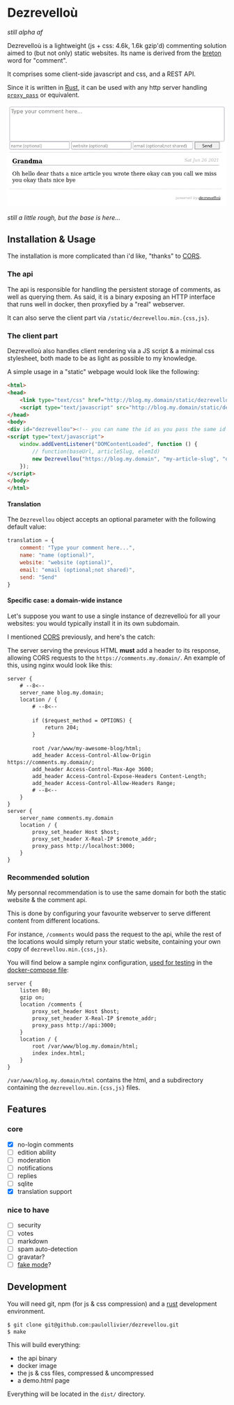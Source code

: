 # Dezrevelloù
_still alpha af_

Dezrevelloù is a lightweight (js + css: 4.6k, 1.6k gzip'd) commenting solution aimed to (but not only) static websites.
Its name is derived from the [breton] word for "comment".

It comprises some client-side javascript and css, and a REST API.

Since it is written in [Rust], it can be used with any http server handling [`proxy_pass`] or equivalent.

![what it looks like](docs/img.png)

_still a little rough, but the base is here…_

## Installation & Usage

The installation is more complicated than i'd like, "thanks" to [CORS].

### The api

The api is responsible for handling the persistent storage of comments, as well as querying them.
As said, it is a binary exposing an HTTP interface that runs well in docker, then proxyfied by a "real" webserver.

It can also serve the client part via `/static/dezrevellou.min.{css,js}`.

### The client part

Dezrevelloù also handles client rendering via a JS script & a minimal css stylesheet, both made to be as light as possible
to my knowledge.

A simple usage in a "static" webpage would look like the following:

```html
<html>
<head>
    <link type="text/css" href="http://blog.my.domain/static/dezrevellou.min.css" />
    <script type="text/javascript" src="http://blog.my.domain/static/dezrevellou.min.js"></script>
</head>
<body>
<div id="dezrevellou"><!-- you can name the id as you pass the same id to the instanciation below --></div>
<script type="text/javascript">
    window.addEventListener("DOMContentLoaded", function () {
        // function(baseUrl, articleSlug, elemId)
        new Dezrevellou("https://blog.my.domain", "my-article-slug", "dezrevellou");
    });
</script>
</body>
</html>
```
#### Translation

The `Dezrevellou` object accepts an optional parameter with the following default value:
```javascript
translation = {
    comment: "Type your comment here...",
    name: "name (optional)",
    website: "website (optional)",
    email: "email (optional;not shared)",
    send: "Send"
}
```

#### Specific case: a domain-wide instance

Let's suppose you want to use a single instance of dezrevelloù for all your websites: you would typically install it in 
its own subdomain.

I mentioned [CORS] previously, and here's the catch:

The server serving the previous HTML __must__ add a header to its response,
allowing CORS requests to the `https://comments.my.domain/`. An example of this, using nginx would look like this:

```
server {
    # --8<--
    server_name blog.my.domain;
    location / {
        # --8<--
        
        if ($request_method = OPTIONS) {
            return 204;
        }
        
        root /var/www/my-awesome-blog/html;
        add_header Access-Control-Allow-Origin https://comments.my.domain/;
        add_header Access-Control-Max-Age 3600;
        add_header Access-Control-Expose-Headers Content-Length;
        add_header Access-Control-Allow-Headers Range;
        # --8<--
    }
}
server {
    server_name comments.my.domain
    location / {
        proxy_set_header Host $host;
        proxy_set_header X-Real-IP $remote_addr;
        proxy_pass http://localhost:3000;
    }
}
```

### Recommended solution

My personnal recommendation is to use the same domain for both the static website & the comment api.

This is done by configuring your favourite webserver to serve different content from different locations.

For instance, `/comments` would pass the request to the api, while the rest of the locations would
simply return your static website, containing your own copy of `dezrevellou.min.{css,js}`.

You will find below a sample nginx configuration, [used for testing](vhost.nginx)
in the [docker-compose file](docker-compose.yml):

```
server {
    listen 80;
    gzip on;
    location /comments {
        proxy_set_header Host $host;
        proxy_set_header X-Real-IP $remote_addr;
        proxy_pass http://api:3000;
    }
    location / {
        root /var/www/blog.my.domain/html;
        index index.html;
    }
}
```

`/var/www/blog.my.domain/html` contains the html, and a subdirectory containing the `dezrevellou.min.{css,js}` files.

## Features

### core

- [x] no-login comments
- [ ] edition ability
- [ ] moderation
- [ ] notifications
- [ ] replies
- [ ] sqlite
- [x] translation support

### nice to have

- [ ] security
- [ ] votes
- [ ] markdown
- [ ] spam auto-detection
- [ ] gravatar?
- [ ] [fake mode](https://github.com/tessalt/echo-chamber-js)?

## Development

You will need git, npm (for js & css compression) and a [rust] development environment.

```shell-session
$ git clone git@github.com:paulollivier/dezrevellou.git
$ make
```

This will build everything:
- the api binary
- docker image
- the js & css files, compressed & uncompressed 
- a demo.html page

Everything will be located in the `dist/` directory.

[breton]: https://en.wikipedia.org/wiki/Breton_language
[rust]: https://rust-lang.org
[`proxy_pass`]: https://docs.nginx.com/nginx/admin-guide/web-server/reverse-proxy/
[CORS]: https://developer.mozilla.org/en-US/docs/Web/HTTP/CORS